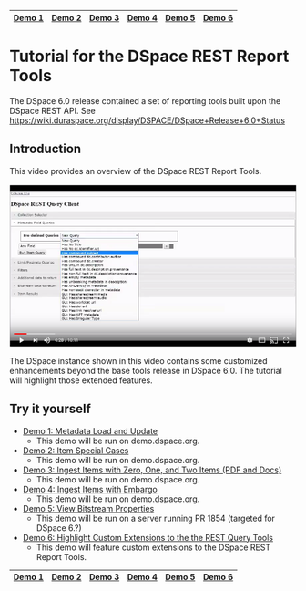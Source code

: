 [Demo 1](demo1/README.md) | [Demo 2](demo2/README.md) | [Demo 3](demo3/README.md) | [Demo 4](demo4/README.md) | [Demo 5](demo5/README.md) | [Demo 6](demo6/README.md)
------------------------- | ------------------------- | ------------------------- | ------------------------- | ------------------------- | ------------------------- 

# Tutorial for the DSpace REST Report Tools

The DSpace 6.0 release contained a set of reporting tools built upon the DSpace REST API.  See https://wiki.duraspace.org/display/DSPACE/DSpace+Release+6.0+Status

## Introduction
This video provides an overview of the DSpace REST Report Tools.

[![Tools Still Image](restOverview.png)](https://www.youtube.com/watch?v=K2gGHYUZI40)

The DSpace instance shown in this video contains some customized enhancements beyond the base tools release in DSpace 6.0.  The tutorial will highlight those extended features.

## Try it yourself

- [Demo 1: Metadata Load and Update](demo1)
  - This demo will be run on demo.dspace.org.
- [Demo 2: Item Special Cases](demo2) 
  - This demo will be run on demo.dspace.org.
- [Demo 3: Ingest Items with Zero, One, and Two Items (PDF and Docs)](demo3)
  - This demo will be run on demo.dspace.org.
- [Demo 4: Ingest Items with Embargo](demo4)
  - This demo will be run on demo.dspace.org.
- [Demo 5: View Bitstream Properties](demo5)
  - This demo will be run on a server running PR 1854 (targeted for DSpace 6.?)
- [Demo 6: Highlight Custom Extensions to the the REST Query Tools](demo6) 
  - This demo will feature custom extensions to the DSpace REST Report Tools.

[Demo 1](demo1/README.md) | [Demo 2](demo2/README.md) | [Demo 3](demo3/README.md) | [Demo 4](demo4/README.md) | [Demo 5](demo5/README.md) | [Demo 6](demo6/README.md)
------------------------- | ------------------------- | ------------------------- | ------------------------- | ------------------------- | ------------------------- 
